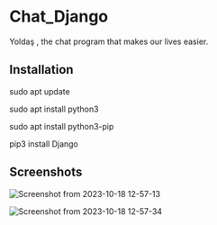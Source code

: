 # Chat_Django

Yoldaş , the chat program that makes our lives easier.

## Installation

sudo apt update

sudo apt install python3

sudo apt install python3-pip

pip3 install Django
    
## Screenshots

![Screenshot from 2023-10-18 12-57-13](https://github.com/huso987/Chatbot_Django/assets/66470348/969a552d-7fb8-4dd1-bacb-bcc02fdf22e0)

![Screenshot from 2023-10-18 12-57-34](https://github.com/huso987/Chatbot_Django/assets/66470348/f07afa9f-cba8-406b-ad2e-027a16955702)
